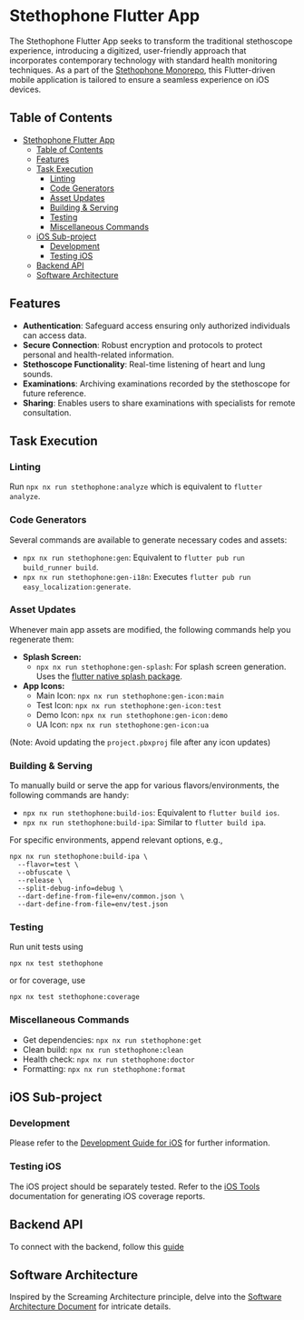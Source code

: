 # Stethophone Flutter App

The Stethophone Flutter App seeks to transform the traditional stethoscope experience, introducing a digitized, user-friendly approach that incorporates contemporary technology with standard health monitoring techniques. As a part of the [Stethophone Monorepo](../../README.md), this Flutter-driven mobile application is tailored to ensure a seamless experience on iOS devices.

## Table of Contents

- [Stethophone Flutter App](#stethophone-flutter-app)
  - [Table of Contents](#table-of-contents)
  - [Features](#features)
  - [Task Execution](#task-execution)
    - [Linting](#linting)
    - [Code Generators](#code-generators)
    - [Asset Updates](#asset-updates)
    - [Building \& Serving](#building--serving)
    - [Testing](#testing)
    - [Miscellaneous Commands](#miscellaneous-commands)
  - [iOS Sub-project](#ios-sub-project)
    - [Development](#development)
    - [Testing iOS](#testing-ios)
  - [Backend API](#backend-api)
  - [Software Architecture](#software-architecture)

## Features

- **Authentication**: Safeguard access ensuring only authorized individuals can access data.
- **Secure Connection**: Robust encryption and protocols to protect personal and health-related information.
- **Stethoscope Functionality**: Real-time listening of heart and lung sounds.
- **Examinations**: Archiving examinations recorded by the stethoscope for future reference.
- **Sharing**: Enables users to share examinations with specialists for remote consultation.

## Task Execution

### Linting

Run `npx nx run stethophone:analyze` which is equivalent to `flutter analyze`.

### Code Generators

Several commands are available to generate necessary codes and assets:

- `npx nx run stethophone:gen`: Equivalent to `flutter pub run build_runner build`.
- `npx nx run stethophone:gen-i18n`: Executes `flutter pub run easy_localization:generate`.

### Asset Updates

Whenever main app assets are modified, the following commands help you regenerate them:

- **Splash Screen:**
  - `npx nx run stethophone:gen-splash`: For splash screen generation. Uses the [flutter native splash package][3].
- **App Icons:**
  - Main Icon: `npx nx run stethophone:gen-icon:main`
  - Test Icon: `npx nx run stethophone:gen-icon:test`
  - Demo Icon: `npx nx run stethophone:gen-icon:demo`
  - UA Icon: `npx nx run stethophone:gen-icon:ua`

(Note: Avoid updating the `project.pbxproj` file after any icon updates)

### Building & Serving

To manually build or serve the app for various flavors/environments, the following commands are handy:

- `npx nx run stethophone:build-ios`: Equivalent to `flutter build ios`.
- `npx nx run stethophone:build-ipa`: Similar to `flutter build ipa`.

For specific environments, append relevant options, e.g.,

```shell
npx nx run stethophone:build-ipa \
  --flavor=test \
  --obfuscate \
  --release \
  --split-debug-info=debug \
  --dart-define-from-file=env/common.json \
  --dart-define-from-file=env/test.json
```

### Testing

Run unit tests using

```shell
npx nx test stethophone
```

or for coverage, use

```shell
npx nx test stethophone:coverage
```

### Miscellaneous Commands

- Get dependencies: `npx nx run stethophone:get`
- Clean build: `npx nx run stethophone:clean`
- Health check: `npx nx run stethophone:doctor`
- Formatting: `npx nx run stethophone:format`

## iOS Sub-project

### Development

Please refer to the [Development Guide for iOS][9] for further information.

### Testing iOS

The iOS project should be separately tested. Refer to the [iOS Tools][6] documentation for generating iOS coverage reports.

## Backend API

To connect with the backend, follow this [guide][5]

## Software Architecture

Inspired by the Screaming Architecture principle, delve into the [Software Architecture Document][7] for intricate details.

[3]: https://pub.dev/packages/flutter_native_splash 'flutter_native_splash package'
[5]: https://bitbucket.org/sparrowacoustics/stethophone_backend/src/master/README.md 'Backend API'
[6]: ios/Tools/README.md 'iOS Tools'
[7]: docs/architecture.md 'Software Architecture Document'
[9]: docs/development_for_ios.md 'Development Guide for iOS'
